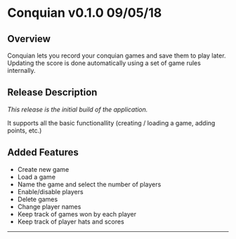 # Conquian v0.1.0 09/05/18

## Overview

Conquian lets you record your conquian games and save them to play later. Updating the score is done automatically using a set of game rules internally.

## Release Description

_This release is the initial build of the application._

It supports all the basic functionallity (creating / loading a game, adding points, etc.)

## Added Features

* Create new game
* Load a game
* Name the game and select the number of players
* Enable/disable players
* Delete games
* Change player names
* Keep track of games won by each player
* Keep track of player hats and scores

---